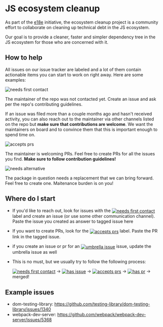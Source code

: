 # JS ecosystem cleanup

As part of the [e18e](https://e18e.dev) initiative, the ecosystem cleanup
project is a community effort to collaborate on cleaning up technical
debt in the JS ecosystem.

Our goal is to provide a cleaner, faster and simpler dependency tree in the JS
ecosystem for those who are concerned with it.

## How to help

All issues on our issue tracker are labeled and a lot of them contain actionable items you can start to work on right away.
Here are some examples:

<img src="https://img.shields.io/badge/needs%20first%20contact-b60205?style=flat" alt="needs first contact" style="vertical-align: middle"/>

The maintainer of the repo was not contacted yet. Create an issue and ask per the repo's contributing guidelines.

If an issue was filed more than a couple months ago and hasn't received activity, you can also reach out to the maintainer via other channels listed on the repo but **make sure that contributions are welcome**. We want the maintainers on board and to convince them that this is important enough to spend time on.

<img src="https://img.shields.io/badge/accepts%20prs-DBE1EF?style=flat" alt="accepts prs" style="vertical-align: middle"/>

The maintainer is welcoming PRs. Feel free to create PRs for all the issues you find. **Make sure to follow contribution guidelines!**

<img src="https://img.shields.io/badge/needs%20alternative-F32096?style=flat" alt="needs alternative" style="vertical-align: middle"/>

The package in question needs a replacement that we can bring forward. Feel free to create one. Maitenance burden is on you!

## Where do I start

- If you'd like to reach out, look for issues with the <a href="https://github.com/es-tooling/ecosystem-cleanup/issues?q=is%3Aissue+is%3Aopen+label%3A%22needs+first+contact%22"><img src="https://img.shields.io/badge/needs%20first%20contact-b60205?style=flat" alt="needs first contact" style="vertical-align: middle"/></a> label and create an issue (or use some other communication channel). Paste the issue you created as answer to tagged issue here
- If you want to create PRs, look for the <a href="https://github.com/es-tooling/ecosystem-cleanup/issues?q=is%3Aissue+is%3Aopen+label%3A%22accepts+prs%22"><img src="https://img.shields.io/badge/accepts%20prs-DBE1EF?style=flat" alt="accepts prs" style="vertical-align: middle"/></a> label. Paste the PR link in the tagged issue.
- if you create an issue or pr for an <a href="https://github.com/es-tooling/ecosystem-cleanup/issues?q=is%3Aissue+is%3Aopen+label%3A%22umbrella+issue%22"><img src="https://img.shields.io/badge/umbrella%20issue-30EF5D?style=flat" alt="umbrella issue" style="vertical-align: middle"/></a> issue, update the umbrella issue as well
- This is no must, but we usually try to follow the following process:

  <a href="https://github.com/es-tooling/ecosystem-cleanup/issues?q=is%3Aissue+is%3Aopen+label%3A%22needs+first+contact%22"><img src="https://img.shields.io/badge/needs%20first%20contact-b60205?style=flat" alt="needs first contact" style="vertical-align: middle"/></a> -> <a href="https://github.com/es-tooling/ecosystem-cleanup/issues?q=is%3Aissue+is%3Aopen+label%3A%22has+issue%22"><img src="https://img.shields.io/badge/has%20issue-697830?style=flat" alt="has issue" style="vertical-align: middle"/></a> -> <a href="https://github.com/es-tooling/ecosystem-cleanup/issues?q=is%3Aissue+is%3Aopen+label%3A%22accepts+prs%22"><img src="https://img.shields.io/badge/accepts%20prs-DBE1EF?style=flat" alt="accepts prs" style="vertical-align: middle"/></a> -> <a href="https://github.com/es-tooling/ecosystem-cleanup/issues?q=is%3Aissue+is%3Aopen+label%3A%22has+pr%22"><img src="https://img.shields.io/badge/has%20pr-6E4234?style=flat" alt="has pr" style="vertical-align: middle"/></a> -> merged!

## Example issues

- dom-testing-library: https://github.com/testing-library/dom-testing-library/issues/1340
- webpack-dev-server: https://github.com/webpack/webpack-dev-server/issues/5368
